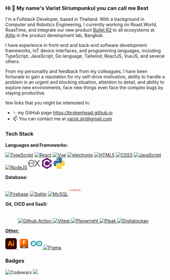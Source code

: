 ### Hi 👋 My name's Varist Siriumpunkul you can call me Best

I'm a Fullstack Developer, based in Thailand. With a background in Computer and Robotics Engineering, I currently working on Roast.World, RoasTime, and integrate our new product [Bullet R2](https://aillio.com/?page_id=36927) to all ecosystems at [Aillio](https://aillio.com/) in the product development lab, Bangkok.

I have experience in front-end and back-end software development frameworks, IoT device interfaces, and programming languages, including TypeScript, JavaScript, Go language, Tailwind, ReactJS, VueJS, and several others.

From my personality and feedback from my colleagues, I have been fortunate to gain a reputation for my self-drive motivation, ability to handle a problem in an urgent and blocking situation, attention to detail, and ability to explore new environments, face new things even face the complex bugs by staying productive.

few links that you might be interested in:
- ✨ my GitHub page https://brokenhead.github.io
- 📫 You can contact me at varist.siri@gmail.com
  
### Tech Stack

**Languages and Frameworks:**
<p align="left">
<a href="https://www.typescriptlang.org/" target="_blank" rel="noreferrer"><img src="https://raw.githubusercontent.com/danielcranney/readme-generator/main/public/icons/skills/typescript-colored.svg" width="36" height="36" alt="TypeScript" /></a>  
<a href="https://reactjs.org/" target="_blank" rel="noreferrer"><img src="https://raw.githubusercontent.com/danielcranney/readme-generator/main/public/icons/skills/react-colored.svg" width="36" height="36" alt="React" /></a>
<a href="https://vuejs.org/" target="_blank" rel="noreferrer"><img src="https://raw.githubusercontent.com/danielcranney/profileme-dev/refs/heads/main/public/icons/skills/vuejs-colored.svg" width="36" height="36" alt="Vue" /></a>
<a href="https://www.electronjs.org/" target="_blank" rel="noreferrer"><img src="https://github.com/user-attachments/assets/b6bf4506-012d-4def-984b-ef03231a9bd7" width="36" height="36" alt="electronjs" /></a>
<a href="https://developer.mozilla.org/en-US/docs/Glossary/HTML5" target="_blank" rel="noreferrer"><img src="https://raw.githubusercontent.com/danielcranney/readme-generator/main/public/icons/skills/html5-colored.svg" width="36" height="36" alt="HTML5" /></a>
<a href="https://www.w3.org/TR/CSS/#css" target="_blank" rel="noreferrer"><img src="https://raw.githubusercontent.com/danielcranney/readme-generator/main/public/icons/skills/css3-colored.svg" width="36" height="36" alt="CSS3" /></a>
<a href="https://developer.mozilla.org/en-US/docs/Web/JavaScript" target="_blank" rel="noreferrer"><img src="https://raw.githubusercontent.com/danielcranney/readme-generator/main/public/icons/skills/javascript-colored.svg" width="36" height="36" alt="JavaScript" /></a>
<a href="https://nodejs.org/en/" target="_blank" rel="noreferrer"><img src="https://raw.githubusercontent.com/danielcranney/readme-generator/main/public/icons/skills/nodejs-colored.svg" width="36" height="36" alt="NodeJS" /></a>
<a href="https://expressjs.com/" target="_blank" rel="noreferrer"><img src="https://github.com/BrokenHead/BrokenHead/blob/main/image/express_icon.jpg?raw=true" width="36" height="36" alt="Express" /></a>
<a href="https://www.w3schools.com/cs/index.php" target="_blank" rel="noreferrer"><img src="https://github.com/devicons/devicon/blob/master/icons/csharp/csharp-plain.svg" width="36" height="36" alt="csharp" /></a>
<a href="https://www.python.org" target="_blank"> <img  width="36px" src="https://github.com/Aakarsh-B/trying-repos/blob/master/python-5.svg?raw=true" alt="Python"/></a>  
</p>

**Database:**
<p align="left">
<a href="https://firebase.google.com/" target="_blank" rel="noreferrer"><img src="https://raw.githubusercontent.com/danielcranney/profileme-dev/refs/heads/main/public/icons/skills/firebase-colored.svg" width="36" height="36" alt="Firebase" /></a>
<a href="https://www.sqlite.org/" target="_blank" rel="noreferrer"><img src="https://github.com/user-attachments/assets/8ebbd823-cb2a-4398-b389-ca5671bf98f2" width="36" height="36" alt="Sqlite" /></a>
<a href="https://www.mysql.com/" target="_blank" rel="noreferrer"><img src="https://raw.githubusercontent.com/danielcranney/readme-generator/main/public/icons/skills/mysql-colored.svg" width="36" height="36" alt="MySQL" /></a>  
<a href="https://www.oracle.com/" target="_blank" rel="noreferrer"><img src="https://raw.githubusercontent.com/BrokenHead/BrokenHead/6c5942359b812b1bf57f509967511eda52741984/image/oracle_icon.svg"  width="36" height="36" alt="Oracle" /></a>
</p>

**Git, CICD and SaaS:**
<p align="left">
<a href="https://github.com" target="_blank" rel="noreferrer"><img src="https://raw.githubusercontent.com/BrokenHead/BrokenHead/510f84fb217c7576e75d2b77585dbce33725d662/image/github_icon.svg" width="36" height="36" alt="github" /></a>    
<a href="https://github.com/features/actions" rel="noreferrer"><img src="https://github.com/user-attachments/assets/efd5cd1b-ce56-457e-958d-67076471f9c2" width="80" height="36" alt="Github Action" />
<a href="https://vitest.dev/" rel="noreferrer"><img src="https://github.com/user-attachments/assets/6eb5d50e-3627-4f70-995a-67f91eb96803" width="36" height="36" alt="Vitest" />
<a href="https://playwright.dev/" rel="noreferrer"><img src="https://github.com/user-attachments/assets/b0c40446-e81d-4e76-871e-40cd59f2186c" width="36" height="36" alt="Playwright" />
<a href="https://www.plesk.com/" rel="noreferrer"><img src="https://github.com/user-attachments/assets/f6ad81d3-694c-4eee-b0c6-4f9331a2e71a" width="36" height="36" alt="Pleak" />
<a href="https://www.digitalocean.com/" rel="noreferrer"><img src="https://github.com/user-attachments/assets/7d6503ee-cc76-4a9c-a6a9-5d80c88c7d74" width="36" height="36" alt="Digitalocean" />
</p>
  
**Other:**
<p align="left">
<a href="https://www.adobe.com/in/products/illustrator.html" target="_blank" rel="noreferrer"> <img width="36px" src="https://github.com/Aakarsh-B/trying-repos/blob/master/illustrator.png?raw=true" alt="Illustrator"/> </a>  
<a href="https://asean.autodesk.com/products/fusion-360/overview" target="_blank" rel="noreferrer"><img src="https://github.com/BrokenHead/BrokenHead/blob/main/image/365_icon.png?raw=true" width="36" height="36" alt="365" /></a>
<a href="https://www.arduino.cc/" target="_blank" rel="noreferrer"> <img width="36px" src="https://github.com/BrokenHead/BrokenHead/blob/main/image/arduino_icon.png?raw=true" alt="arduino"/> </a> 
<a href="https://www.figma.com/" target="_blank" rel="noreferrer"> <img width="36px" src="https://github.com/user-attachments/assets/22bb34d4-65a3-42c7-b341-5eb170d2afe6" alt="Figma"/> </a> 
</p>




### Badges
![Codewars](https://github.r2v.ch/codewars?user=LemonIcedTea&top_languages=true)
![](https://leetcard.jacoblin.cool/Varist_S?site=us)
<!--
**BrokenHead/BrokenHead** is a ✨ _special_ ✨ repository because its `README.md` (this file) appears on your GitHub profile.

Here are some ideas to get you started:

- 🔭 I’m currently working on ...
- 🌱 I’m currently learning ...
- 👯 I’m looking to collaborate on ...
- 🤔 I’m looking for help with ...
- 💬 Ask me about ...
- 📫 How to reach me: ...
- 😄 Pronouns: ...
- ⚡ Fun fact: ...
-->
